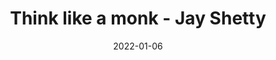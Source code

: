 ---
title: "Think like a monk - Jay Shetty"
description: "Book for step by step guide to think like a monk."
publishDate: "2022-01-11"
date: "2022-01-06"
tags: ["monk", "think", "Jay Shetty"]
categories: ["books"]
---